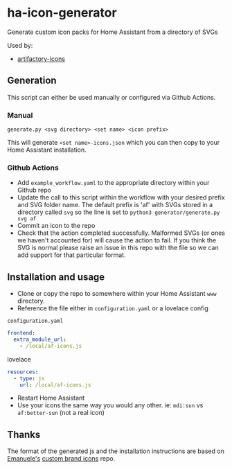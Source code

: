 # ha-icon-generator

Generate custom icon packs for Home Assistant from a directory of SVGs

Used by:

* [artifactory-icons](https://github.com/Perth-Artifactory/artifactory-icons)

## Generation

This script can either be used manually or configured via Github Actions.

### Manual

`generate.py <svg directory> <set name> <icon prefix>`

This will generate `<set name>-icons.json` which you can then copy to your Home Assistant installation.

### Github Actions

* Add `example_workflow.yaml` to the appropriate directory within your Github repo
* Update the call to this script within the workflow with your desired prefix and SVG folder name. The default prefix is 'af' with SVGs stored in a directory called `svg` so the line is set to `python3 generator/generate.py svg af`
* Commit an icon to the repo
* Check that the action completed successfully. Malformed SVGs (or ones we haven't accounted for) will cause the action to fail. If you think the SVG is normal please raise an issue in this repo with the file so we can add support for that particular format.

## Installation and usage

* Clone or copy the repo to somewhere within your Home Assistant `www` directory.
* Reference the file either in `configuration.yaml` or a lovelace config

`configuration.yaml`
```yaml
frontend:
  extra_module_url:
    - /local/af-icons.js
```

lovelace
```yaml
resources:
  - type: js
    url: /local/af-icons.js
```

* Restart Home Assistant
* Use your icons the same way you would any other. ie: `mdi:sun` vs `af:better-sun` (not a real icon)

## Thanks

The format of the generated js and the installation instructions are based on [Emanuele's](https://github.com/elax46/) [custom brand icons](https://github.com/elax46/custom-brand-icons/) repo.
